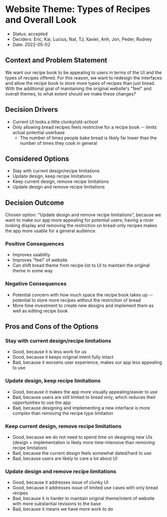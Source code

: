 # Website Theme: Types of Recipes and Overall Look

* Status: accepted <!-- optional -->
* Deciders: Eric, Kai, Lucius, Nat, TJ, Xavier, Anh, Jon, Peder, Rodney <!-- optional -->
* Date: 2022-05-02 <!-- optional -->

## Context and Problem Statement

We want our recipe book to be appealing to users in terms of the UI and the types of recipes offered. 
For this reason, we want to redesign the interfaces and allow the recipe book to store more types of recipes than just bread.
With the additional goal of maintaining the original website's "feel" and overall themes, to what extent should we make these changes?

## Decision Drivers <!-- optional -->

* Current UI looks a little clunky/old-school
* Only allowing bread recipes feels restrictive for a recipe book -- limits actual potential userbase
  *  The number of times people bake bread is likely far lower than the number of times they cook in general

## Considered Options

* Stay with current design/recipe limitations
* Update design, keep recipe limitations
* Keep current design, remove recipe limitations
* Update design and remove recipe limitations

## Decision Outcome

Chosen option: "Update design and remove recipe limitations", because we want to make our app more appealing for potential users; having a nicer looking display and removing the restriction on bread-only recipes makes the app more usable for a general audience.

### Positive Consequences <!-- optional -->

* Improves usability
* Improves "feel" of website
* Can shift bread theme from recipe list to UI to maintain the original theme in some way

### Negative Consequences <!-- optional -->

* Potential concern with how much space the recipe book takes up -- potential to store more recipes without the restriction of bread
* More time investment to create new designs and implement them as well as editing recipe book

## Pros and Cons of the Options <!-- optional -->

### Stay with current design/recipe limitations

* Good, because it is less work for us 
* Good, because it keeps original intent fully intact
* Bad, because it worsens user experience, makes our app less appealing to use

### Update design, keep recipe limitations

* Good, because it makes the app more visually appealing/easier to use
* Bad, because users are still limited to bread only, which reduces their opportunities to use the app
* Bad, because designing and implementing a new interface is more complex than removing the recipe type limitation

### Keep current design, remove recipe limitations

* Good, because we do not need to spend time on designing new UIs (design + implementation is likely more time-intensive than removing recipe limitation)
* Bad, because the current design feels somewhat dated/hard to use
* Bad, because users are likely to care a lot about UI

### Update design and remove recipe limitations

* Good, because it addresses issue of clunky UI
* Good, because it addresses issue of limited use cases with only bread recipes
* Bad, because it is harder to maintain original theme/intent of website with more substantial revisions to the base
* Bad, because it means we have more work to do
